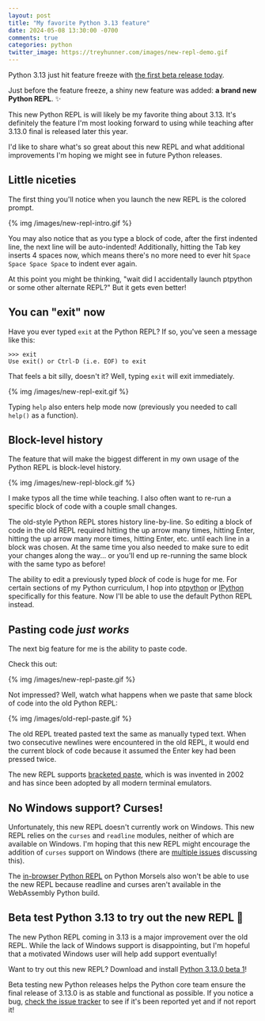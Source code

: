 ```yaml
---
layout: post
title: "My favorite Python 3.13 feature"
date: 2024-05-08 13:30:00 -0700
comments: true
categories: python
twitter_image: https://treyhunner.com/images/new-repl-demo.gif
---
```


Python 3.13 just hit feature freeze with [the first beta release today](https://www.python.org/downloads/release/python-3130b1/).

Just before the feature freeze, a shiny new feature was added: **a brand new Python REPL**. ✨

This new Python REPL is will likely be my favorite thing about 3.13.
It's definitely the feature I'm most looking forward to using while teaching after 3.13.0 final is released later this year.

I'd like to share what's so great about this new REPL and what additional improvements I'm hoping we might see in future Python releases.


## Little niceties

The first thing you'll notice when you launch the new REPL is the colored prompt.

{% img /images/new-repl-intro.gif %}

You may also notice that as you type a block of code, after the first indented line, the next line will be auto-indented!
Additionally, hitting the Tab key inserts 4 spaces now, which means there's no more need to ever hit `Space Space Space Space` to indent ever again.

At this point you might be thinking, "wait did I accidentally launch ptpython or some other alternate REPL?"
But it gets even better!


## You can "exit" now

Have you ever typed `exit` at the Python REPL?
If so, you've seen a message like this:

```pycon
>>> exit
Use exit() or Ctrl-D (i.e. EOF) to exit
```

That feels a bit silly, doesn't it?
Well, typing `exit` will exit immediately.

{% img /images/new-repl-exit.gif %}

Typing `help` also enters help mode now (previously you needed to call `help()` as a function).


## Block-level history

The feature that will make the biggest different in my own usage of the Python REPL is block-level history.

{% img /images/new-repl-block.gif %}

I make typos all the time while teaching.
I also often want to re-run a specific block of code with a couple small changes.

The old-style Python REPL stores history line-by-line.
So editing a block of code in the old REPL required hitting the up arrow many times, hitting Enter, hitting the up arrow many more times, hitting Enter, etc. until each line in a block was chosen.
At the same time you also needed to make sure to edit your changes along the way... or you'll end up re-running the same block with the same typo as before!

The ability to edit a previously typed *block* of code is huge for me.
For certain sections of my Python curriculum, I hop into [ptpython][] or [IPython][] specifically for this feature.
Now I'll be able to use the default Python REPL instead.


## Pasting code *just works*

The next big feature for me is the ability to paste code.

Check this out:

{% img /images/new-repl-paste.gif %}

Not impressed?
Well, watch what happens when we paste that same block of code into the old Python REPL:

{% img /images/old-repl-paste.gif %}

The old REPL treated pasted text the same as manually typed text.
When two consecutive newlines were encountered in the old REPL, it would end the current block of code because it assumed the Enter key had been pressed twice.

The new REPL supports [bracketed paste][], which is was invented in 2002 and has since been adopted by all modern terminal emulators.


## No Windows support? Curses!

Unfortunately, this new REPL doesn't currently work on Windows.
This new REPL relies on the `curses` and `readline` modules, neither of which are available on Windows.
I'm hoping that this new REPL might encourage the addition of `curses` support on Windows (there are [multiple issues](https://github.com/python/cpython/issues/85796) discussing this).

The [in-browser Python REPL](https://pym.dev/repl) on Python Morsels also won't be able to use the new REPL because readline and curses aren't available in the WebAssembly Python build.


## Beta test Python 3.13 to try out the new REPL 💖

The new Python REPL coming in 3.13 is a major improvement over the old REPL.
While the lack of Windows support is disappointing, but I'm hopeful that a motivated Windows user will help add support eventually!

Want to try out this new REPL?
Download and install [Python 3.13.0 beta 1](https://www.python.org/downloads/release/python-3130b1/)!

Beta testing new Python releases helps the Python core team ensure the final release of 3.13.0 is as stable and functional as possible.
If you notice a bug, [check the issue tracker](https://github.com/python/cpython/issues) to see if it's been reported yet and if not report it!


[ptpython]: https://github.com/prompt-toolkit/ptpython
[ipython]: https://github.com/ipython/ipython
[bracketed paste]: https://en.wikipedia.org/wiki/Bracketed-paste
